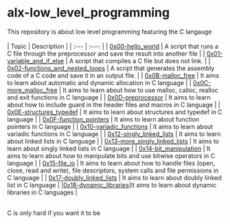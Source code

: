 # alx-low_level_programming
This repository is about low level programming featuring the C langauge
</br>
</br>
| Topic | Description |
| :--- | :---: |
| [0x00-hello_world](https://github.com/KakaInnocent/alx-low_level_programming/tree/main/0x00-hello_world) | A script that runs a C file through the preprocessor and save the result into another file |
| [0x01-variable_and_if_else](https://github.com/KakaInnocent/alx-low_level_programming/tree/main/0x01-variables_if_else_while) | A script that compiles a C file but does not link. |
| [0x02-functions_and_nested_loops](https://github.com/KakaInnocent/alx-low_level_programming/tree/main/0x02-functions_nested_loops) | A script that generates the assembly code of a C code and save it in an output file. |
| [0x0B-malloc_free](https://github.com/KakaInnocent/alx-low_level_programming/tree/main/0x0B-malloc_free) | 	It aims to learn about automatic and dynamic allocation in C language |
| [0x0C-more_malloc_free](https://github.com/KakaInnocent/alx-low_level_programming/tree/main/0x0C-more_malloc_free) |	It aims to learn about how to use malloc, calloc, realloc and exit functions in C language |
| [0x0D-preprocessor](https://github.com/KakaInnocent/alx-low_level_programming/tree/main/0x0D-preprocessor) | It aims to learn about how to include guard in the header files and macros in C language |
| [0x0E-structures_typedef](https://github.com/KakaInnocent/alx-low_level_programming/tree/main/0x0E-structures_typedef) |	It aims to learn about structures and typedef in C language |
| [0x0F-function_pointers](https://github.com/KakaInnocent/alx-low_level_programming/tree/main/0x0F-function_pointers) | 	It aims to learn about function pointers in C language |
| [0x10-variadic_functions](https://github.com/KakaInnocent/alx-low_level_programming/tree/main/0x10-variadic_functions) |	It aims to learn about variadic functions in C language |
| [0x12-singly_linked_lists](https://github.com/KakaInnocent/alx-low_level_programming/tree/main/0x12-singly_linked_lists) |	It aims to learn about linked lists in C language |
| [0x13-more_singly_linked_lists](https://github.com/KakaInnocent/alx-low_level_programming/tree/main/0x13-more_singly_linked_lists) |	It aims to learn about singly linked lists in C language |
| [0x14-bit_manipulation](https://github.com/KakaInnocent/alx-low_level_programming/tree/main/0x14-bit_manipulation) |	It aims to learn about how to manipulate bits and use bitwise operators in C language |
| [0x15-file_io](https://github.com/KakaInnocent/alx-low_level_programming/tree/main/0x15-file_io) |	It aims to learn about how to handle files (open, close, read and write), file descriptors, system calls and file permissions in C language |
| [0x17-doubly_linked_lists](https://github.com/KakaInnocent/alx-low_level_programming/tree/main/0x17-doubly_linked_lists) | It aims to learn about doubly linked list in C language |
|[0x18-dynamic_libraries](https://github.com/KakaInnocent/alx-low_level_programming/tree/main/0x18-dynamic_libraries)|It aims to learn about dynamic libraries in C languages |

</br>
C is only hard if you want it to be
